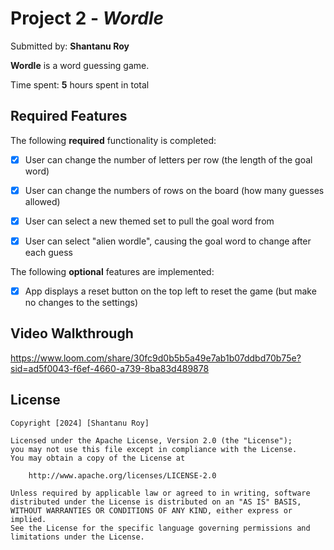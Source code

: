 # Project 2 - *Wordle*

Submitted by: **Shantanu Roy**

**Wordle** is a word guessing game.

Time spent: **5** hours spent in total

## Required Features

The following **required** functionality is completed:

- [x] User can change the number of letters per row (the length of the goal word)
- [x] User can change the numbers of rows on the board (how many guesses allowed)
- [x] User can select a new themed set to pull the goal word from
- [x] User can select "alien wordle", causing the goal word to change after each guess


The following **optional** features are implemented:

- [x] App displays a reset button on the top left to reset the game (but make no changes to the settings)


## Video Walkthrough

https://www.loom.com/share/30fc9d0b5b5a49e7ab1b07ddbd70b75e?sid=ad5f0043-f6ef-4660-a739-8ba83d489878


## License

    Copyright [2024] [Shantanu Roy]

    Licensed under the Apache License, Version 2.0 (the "License");
    you may not use this file except in compliance with the License.
    You may obtain a copy of the License at

        http://www.apache.org/licenses/LICENSE-2.0

    Unless required by applicable law or agreed to in writing, software
    distributed under the License is distributed on an "AS IS" BASIS,
    WITHOUT WARRANTIES OR CONDITIONS OF ANY KIND, either express or implied.
    See the License for the specific language governing permissions and
    limitations under the License.
